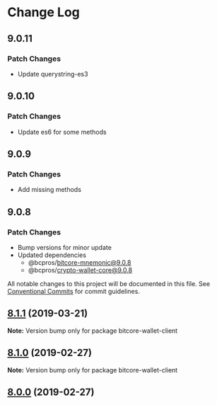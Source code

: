 # Change Log

## 9.0.11

### Patch Changes

- Update querystring-es3

## 9.0.10

### Patch Changes

- Update es6 for some methods

## 9.0.9

### Patch Changes

- Add missing methods

## 9.0.8

### Patch Changes

- Bump versions for minor update
- Updated dependencies
  - @bcpros/bitcore-mnemonic@9.0.8
  - @bcpros/crypto-wallet-core@9.0.8

All notable changes to this project will be documented in this file.
See [Conventional Commits](https://conventionalcommits.org) for commit guidelines.

## [8.1.1](https://github.com/bitpay/bitcore-wallet-client/compare/v8.1.0...v8.1.1) (2019-03-21)

**Note:** Version bump only for package bitcore-wallet-client

## [8.1.0](https://github.com/bitpay/bitcore-wallet-client/compare/v5.0.0-beta.44...v8.1.0) (2019-02-27)

**Note:** Version bump only for package bitcore-wallet-client

## [8.0.0](https://github.com/bitpay/bitcore-wallet-client/compare/v5.0.0-beta.44...v8.0.0) (2019-02-27)
